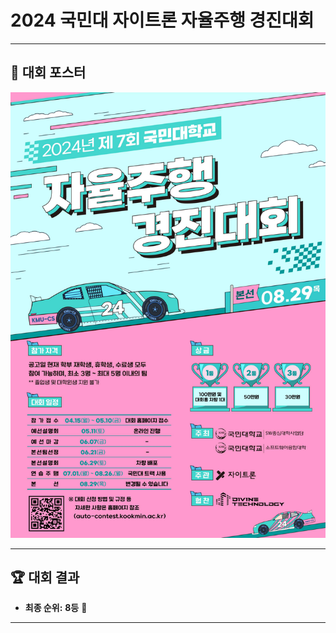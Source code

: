 # 2024 국민대 자이트론 자율주행 경진대회

---

## 📄 대회 포스터
![대회 포스터](images/poster-1.png) 

---

## 🏆 대회 결과
- **최종 순위:** **8등** 🎉  

---